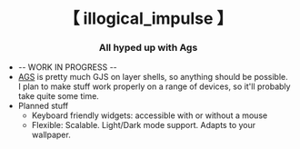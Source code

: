 <div align="center">
    <h1>【 illogical_impulse 】</h1>
    <h3> All hyped up with Ags </h3>
</div>

- -- WORK IN PROGRESS --
- [AGS](https://github.com/Aylur/ags/) is pretty much GJS on layer shells, so anything should be possible. I plan to make stuff work properly on a range of devices, so it'll probably take quite some time.
- Planned stuff
  - Keyboard friendly widgets: accessible with or without a mouse
  - Flexible: Scalable. Light/Dark mode support. Adapts to your wallpaper.
